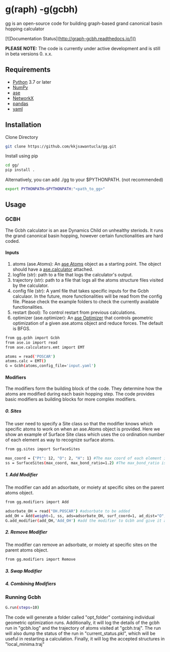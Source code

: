 
# g(raph) -g(gcbh)

gg is an open-source code for building graph-based grand canonical basin hopping calculator

[![Documentation Status](http://graph-gcbh.readthedocs.io/]()

**PLEASE NOTE:** The code is currently under active development and is still in beta versions 0. x.x.

## Requirements
- [Python](https://www.python.org/) 3.7  or later
- [NumPy](https://numpy.org/doc/stable/reference/)
- [ase](https://wiki.fysik.dtu.dk/ase/)
- [NetworkX](https://networkx.org/)
- [pandas](https://pandas.pydata.org/)
- [yaml](https://pyyaml.org/)

## Installation
Clone Directory
~~~bash
git clone https://github.com/kkjsawantucla/gg.git
~~~

Install using pip
~~~bash
cd gg/
pip install .
~~~

Alternatively, you can add ./gg to your $PYTHONPATH. (not recommended)
~~~bash
export PYTHONPATH=$PYTHONPATH:"<path_to_gg>"
~~~

## Usage

### GCBH
The Gcbh calculator is an ase Dynamics Child on unhealthy steriods. It runs the grand canonical basin hopping, however certain functionalities are hard coded.

#### Inputs
1. atoms (ase.Atoms): An [ase Atoms](https://wiki.fysik.dtu.dk/ase/ase/atoms.html) object as a starting point. The object should have a [ase.calculator](https://wiki.fysik.dtu.dk/ase/ase/calculators/calculators.html) attached. 
2. logfile (str): path to a file that logs the calculator's output.
3. trajectory (str): path to a file that logs all the atoms structure files visited by the calculator.
4. config file (str): A yaml file that takes specific inputs for the Gcbh calculaor. In the future, more functionalities will be read from the config file. Please check the example folders to check the currently available functionalities.
5. restart (bool): To control restart from previous calculations.
6. optimizer (ase.optimizer): An [ase Optimizer](https://wiki.fysik.dtu.dk/ase/ase/optimize.html) that controls geometric optimization of a given ase.atoms object and reduce forces. The default is BFGS.

~~~bash
from gg.gcbh import Gcbh
from ase.io import read
from ase.calculators.emt import EMT

atoms = read('POSCAR')
atoms.calc = EMT()
G = Gcbh(atoms,config_file='input.yaml')
~~~

#### Modifiers
The modifiers form the building block of the code. They determine how the atoms are modified during each basin hopping step. The code provides basic modifiers as building blocks for more complex modifiers.

##### 0. Sites
The user need to specify a Site class so that the modifier knows which specific atoms to work on when an ase.Atoms object is provided. Here we show an example of Surface Site class which uses the co ordination number of each element as way to recognize surface atoms.

~~~bash
from gg.sites import SurfaceSites

max_coord = {"Pt": 12, "O": 2, "H": 1} #The max coord of each element in the atoms object
ss = SurfaceSites(max_coord, max_bond_ratio=1.2) #The max_bond_ratio is needed to make graph
~~~

##### 1. Add Modifier
The modifier can add an adsorbate, or moiety at specific sites on the parent atoms object.

~~~bash
from gg.modifiers import Add

adsorbate_OH = read("OH.POSCAR") #adsorbate to be added
add_OH = Add(weight=1, ss, ads=adsorbate_OH, surf_coord=1, ad_dist="O", surf_sym=["Pt"])
G.add_modifier(add_OH,'Add_OH') #add the modifier to Gcbh and give it a name for identification
~~~

##### 2. Remove Modifier
The modifier can remove an adsorbate, or moiety at specific sites on the parent atoms object.

~~~bash
from gg.modifiers import Remove

~~~

##### 3. Swap Modifier

##### 4. Combining Modifiers

### Running Gcbh
~~~bash
G.run(steps=10)
~~~
The code will generate a folder called "opt_folder" containing individual geometric optimization runs. Additionally, it will log the details of the gcbh run in "gcbh.log" and the trajectory of atoms visited at "gcbh.traj". The run will also dump the status of the run in "current_status.pkl", which will be useful in restarting a calculation. Finally, it will log the accepted structures in "local_minima.traj"
